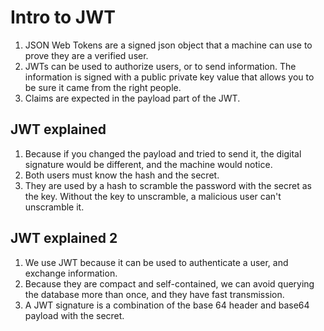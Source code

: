 # Intro to JWT  

1. JSON Web Tokens are a signed json object that a machine can use to prove they are a verified user.
2. JWTs can be used to authorize users, or to send information. The information is signed with a public private key value that allows you to be sure it came from the right people.  
3. Claims are expected in the payload part of the JWT.

## JWT explained

1. Because if you changed the payload and tried to send it, the digital signature would be different, and the machine would notice.  
2. Both users must know the hash and the secret.  
3. They are used by a hash to scramble the password with the secret as the key. Without the key to unscramble, a malicious user can't unscramble it.  

## JWT explained 2  

1. We use JWT because it can be used to authenticate a user, and exchange information.  
2. Because they are compact and self-contained, we can avoid querying the database more than once, and they have fast transmission.  
3. A JWT signature is a combination of the base 64 header and base64 payload with the secret.  
